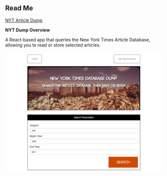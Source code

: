
Read Me
-------------
[NYT Article Dump](https://agile-beyond-15276.herokuapp.com "NYT Article Dump")


**NYT Dump Overview**

A React-based app that queries the New York Times Article Database, allowing you to read or store selected articles.


![](https://github.com/shaanobney/nytreact/blob/master/images/nytd.png?raw=true)
